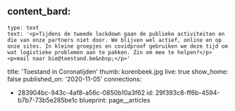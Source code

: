 content_bard:
  -
    type: text
    text: '<p>Tijdens de tweede lockdown gaan de publieke activiteiten en die van onze partners niet door. We blijven wel actief, online en op onze sites. In kleine groepjes en covidproof gebruiken we deze tijd om wat logistieke problemen aan te pakken. Zin om mee te helpen?</p><p>mail naar bie@toestand.be&nbsp;</p>'
title: 'Toestand in Coronatijden'
thumb: korenbeek.jpg
live: true
show_home: false
published_on: '2020-11-05'
connections:
  - 283904bc-943c-4af8-a56c-0850b10a3f62
id: 29f393c8-ff6b-4594-b7b7-73b5e285be1c
blueprint: page__articles
